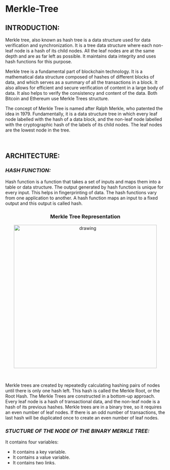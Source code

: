 # Merkle-Tree
## INTRODUCTION:

Merkle tree, also known as hash tree is a data structure used for data verification and synchronization. It is a tree data structure where each non-leaf node is a hash of its child nodes. All the leaf nodes are at the same depth and are as far left as possible. It maintains data integrity and uses hash functions for this purpose.

Merkle tree is a fundamental part of blockchain technology. It is a mathematical data structure composed of hashes of different blocks of data, and which serves as a summary of all the transactions in a block. It also allows for efficient and secure verification of content in a large body of data. It also helps to verify the consistency and content of the data. Both Bitcoin and Ethereum use Merkle Trees structure. 

The concept of Merkle Tree is named after Ralph Merkle, who patented the idea in 1979. Fundamentally, it is a data structure tree in which every leaf node labelled with the hash of a data block, and the non-leaf node labelled with the cryptographic hash of the labels of its child nodes. The leaf nodes are the lowest node in the tree.

<br>

## ARCHITECTURE:<br>
### *HASH FUNCTION:*<br>

Hash function is a function that takes a set of inputs and maps them into a table or data structure. The output generated by hash function is unique for every input. This helps in fingerprinting of data. The hash functions vary from one application to another. A hash function maps an input to a fixed output and this output is called hash.



### <p align="center">**Merkle Tree Representation**</p>
<p align="center"><img src="https://user-images.githubusercontent.com/76039017/164988923-3c1d3f50-1829-443f-ad49-64e915fecd34.png" alt="drawing" lenght="500" width="450" class="centerImage"/></p><br>


Merkle trees are created by repeatedly calculating hashing pairs of nodes until there is only one hash left. This hash is called the Merkle Root, or the Root Hash. The Merkle Trees are constructed in a bottom-up approach. Every leaf node is a hash of transactional data, and the non-leaf node is a hash of its previous hashes. Merkle trees are in a binary tree, so it requires an even number of leaf nodes. If there is an odd number of transactions, the last hash will be duplicated once to create an even number of leaf nodes.<br>

### *STUCTURE OF THE NODE OF THE BINARY MERKLE TREE:*<br>

It contains four variables:<br>
*	It contains a key variable.<br>
*	It contains a value variable.<br>
*	It contains two links.<br>

<br>


